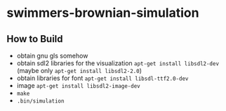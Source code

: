 # swimmers-brownian-simulation

## How to Build

- obtain gnu gls somehow
- obtain sdl2 libraries for the visualization ```apt-get install libsdl2-dev``` (maybe only ```apt-get install libsdl2-2.0```)
- obtain libraries for font ```apt-get install libsdl-ttf2.0-dev```
- image ```apt-get install libsdl2-image-dev```
-   ```make```
-   ```.bin/simulation```

